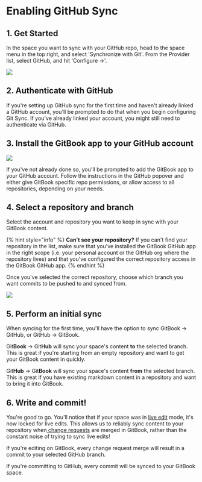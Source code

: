 # Enabling GitHub Sync

## 1. Get Started

In the space you want to sync with your GitHub repo, head to the space menu in the top right, and select 'Synchronize with Git'. From the Provider list, select GitHub, and hit 'Configure ->'.

![](<../../.gitbook/assets/Git Sync – Provider.png>)

## 2. Authenticate with GitHub

If you're setting up GitHub sync for the first time and haven't already linked a GitHub account, you'll be prompted to do that when you begin configuring Git Sync. If you've already linked your account, you might still need to authenticate via GitHub.

## 3. Install the GitBook app to your GitHub account

![](<../../.gitbook/assets/Git Sync – GH Config.png>)

If you've not already done so, you'll be prompted to add the GitBook app to your GitHub account. Follow the instructions in the GitHub popover and either give GitBook specific repo permissions, or allow access to all repositories, depending on your needs.

## 4. Select a repository and branch

Select the account and repository you want to keep in sync with your GitBook content.

{% hint style="info" %}
**Can't see your repository?** If you can't find your repository in the list, make sure that you've installed the GitBook GitHub app in the right scope (i.e. your personal account or the GitHub org where the repository lives) and that you've configured the correct repository access in the GitBook GitHub app.
{% endhint %}

Once you've selected the correct repository, choose which branch you want commits to be pushed to and synced from.

![](<../../.gitbook/assets/Git Sync – GH Filled.png>)

## 5. Perform an initial sync

When syncing for the first time, you'll have the option to sync GitBook -> GitHub, or GitHub -> GitBook.

Git**Book** -> Git**Hub** will sync your space's content **to** the selected branch. This is great if you're starting from an empty repository and want to get your GitBook content in quickly.

Git**Hub** -> Git**Book** will sync your space's content **from** the selected branch. This is great if you have existing markdown content in a repository and want to bring it into GitBook.

## 6. Write and commit!

You're good to go. You'll notice that if your space was in [live edit](../../editing-content/live-edits-and-real-time-collaboration.md) mode, it's now locked for live edits. This allows us to reliably sync content to your repository when[ change requests](../../editing-content/change-requests.md) are merged in GitBook, rather than the constant noise of trying to sync live edits!

If you're editing on GitBook, every change request merge will result in a commit to your selected GitHub branch.

If you're committing to GitHub, every commit will be synced to your GitBook space.
